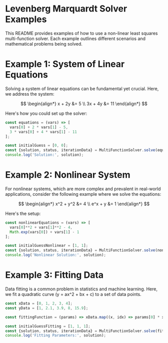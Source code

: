 # Levenberg Marquardt Solver Examples

This README provides examples of how to use a non-linear least squares multi-function solver. Each example outlines different scenarios and mathematical problems being solved.

# Example 1: System of Linear Equations

Solving a system of linear equations can be fundamental yet crucial. Here, we address the system:

$$
\begin{align*}
x + 2y &= 5 \\
3x + 4y &= 11
\end{align*}
$$

Here's how you could set up the solver:

```javascript
const equations = (vars) => [
  vars[0] + 2 * vars[1] - 5,
  3 * vars[0] + 4 * vars[1] - 11
];

const initialGuess = [0, 0];
const {solution, status, iterationData} = MultiFunctionSolver.solve(equations, initialGuess);
console.log('Solution:', solution);
```

# Example 2: Nonlinear System

For nonlinear systems, which are more complex and prevalent in real-world applications, consider the following example where we solve the equations:


$$
\begin{align*}
x^2 + y^2 &= 4 \\
e^x + y &= 1
\end{align*}
$$


Here's the setup:

```javascript
const nonlinearEquations = (vars) => [
  vars[0]**2 + vars[1]**2 - 4,
  Math.exp(vars[0]) + vars[1] - 1
];

const initialGuessNonlinear = [1, 1];
const {solution, status, iterationData} = MultiFunctionSolver.solve(nonlinearEquations, initialGuessNonlinear);
console.log('Nonlinear Solution:', solution);
```

# Example 3: Fitting Data

Data fitting is a common problem in statistics and machine learning. Here, we fit a quadratic curve (y = ax^2 + bx + c) to a set of data points.

```javascript
const xData = [0, 1, 2, 3, 4];
const yData = [1, 2.1, 3.9, 8, 15.9];

const fittingFunction = (params) => xData.map((x, idx) => params[0] * x**2 + params[1] * x + params[2] - yData[idx]);

const initialGuessFitting = [1, 1, 1];
const {solution, status, iterationData} = MultiFunctionSolver.solve(fittingFunction, initialGuessFitting);
console.log('Fitting Parameters:', solution);
```